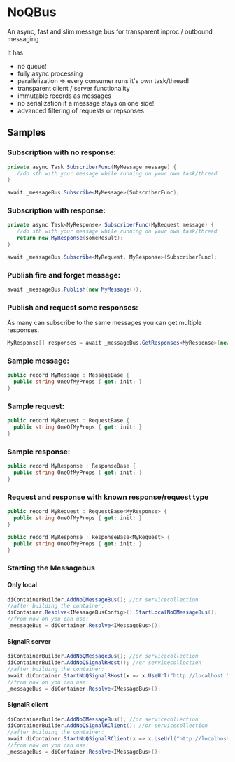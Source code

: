 # NoQBus
An async, fast and slim message bus for transparent inproc / outbound messaging

It has
- no queue!
- fully async processing
- parallelization => every consumer runs it's own task/thread!
- transparent client / server functionality
- immutable records as messages
- no serialization if a message stays on one side!
- advanced filtering of requests or repsonses

## Samples

### Subscription with no response:
``` c#
private async Task SubscriberFunc(MyMessage message) {
   //do sth with your message while running on your own task/thread
}

await _messageBus.Subscribe<MyMessage>(SubscriberFunc);
```

### Subscription with response:
``` c#
private async Task<MyResponse> SubscriberFunc(MyRequest message) {
   //do sth with your message while running on your own task/thread
   return new MyResponse(someResult);
}

await _messageBus.Subscribe<MyRequest, MyResponse>(SubscriberFunc);
```

### Publish fire and forget message:

``` c#
await _messageBus.Publish(new MyMessage());
```


### Publish and request some responses:
As many can subscribe to the same messages you can get multiple responses.
``` c#
MyResponse[] responses = await _messageBus.GetResponses<MyResponse>(new MyRequest());
```

### Sample message:
``` c#
public record MyMessage : MessageBase {
  public string OneOfMyProps { get; init; }
}
```

### Sample request:
``` c#
public record MyRequest : RequestBase {
  public string OneOfMyProps { get; init; }
}
```

### Sample response:
``` c#
public record MyResponse : ResponseBase {
  public string OneOfMyProps { get; init; }
}
```

### Request and response with known response/request type
``` c#
public record MyRequest : RequestBase<MyResponse> {
  public string OneOfMyProps { get; init; }
}

public record MyResponse : ResponseBase<MyRequest> {
  public string OneOfMyProps { get; init; }
}
```

### Starting the Messagebus
#### Only local

``` c#
diContainerBuilder.AddNoQMessageBus(); //or servicecollection
//after building the container:
diContainer.Resolve<IMessageBusConfig>().StartLocalNoQMessageBus();
//from now on you can use:
_messageBus = diContainer.Resolve<IMessageBus>();
```


#### SignalR server
``` c#
diContainerBuilder.AddNoQMessageBus(); //or servicecollection
diContainerBuilder.AddNoQSignalRHost(); //or servicecollection
//after building the container:
await diContainer.StartNoQSignalRHost(x => x.UseUrl("http://localhost:5001"));
//from now on you can use:
_messageBus = diContainer.Resolve<IMessageBus>();
```

#### SignalR client
``` c#
diContainerBuilder.AddNoQMessageBus(); //or servicecollection
diContainerBuilder.AddNoQSignalRClient(); //or servicecollection
//after building the container:
await diContainer.StartNoQSignalRClient(x => x.UseUrl("http://localhost:5001"));
//from now on you can use:
_messageBus = diContainer.Resolve<IMessageBus>();
```
